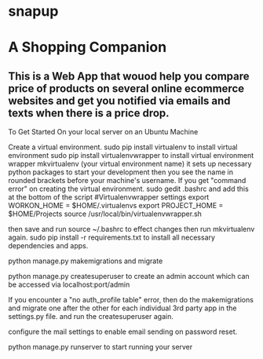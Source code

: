 # snapup

# A Shopping Companion

## This is a Web App that wouod help you compare price of products on several online ecommerce websites and get you notified via emails and texts when there is a price drop.

To Get Started 
On your local server on an Ubuntu Machine 

Create a virtual environment. 
sudo pip install virtualenv to install virtual environment
sudo pip install virtualenvwrapper to install virtual environment wrapper
mkvirtualenv (your virtual environment name) 
it sets up necessary python packages to start your development then you see the name in rounded brackets before your machine's username. 
If you get "command error" on creating the virtual environment.
sudo gedit .bashrc and add this at the bottom of the script 
#Virtualenvwrapper settings 
export WORKON_HOME = $HOME/.virtualenvs
export PROJECT_HOME = $HOME/Projects
source /usr/local/bin/virtualenvwrapper.sh

then save and run source ~/.bashrc to effect changes
then run mkvirtualenv again. 
sudo pip install -r requirements.txt to install all necessary dependencies and apps. 

python manage.py makemigrations and migrate 

python manage.py createsuperuser to create an admin account which can be accessed via localhost:port/admin 

If you encounter a "no auth_profile table" error, then do the makemigrations and migrate one after the other for each individual 3rd party app in the settings.py file. and run the createsuperuser again. 

configure the mail settings to enable email sending on password reset. 

python manage.py runserver to start running your server 


